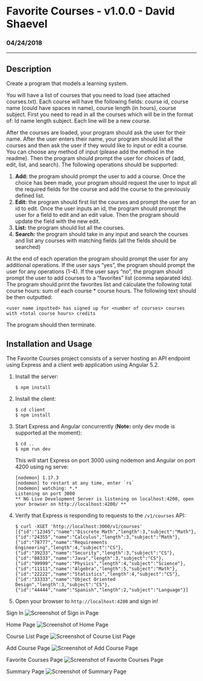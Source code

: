 # Favorite Courses - v1.0.0 - David Shaevel
### 04/24/2018

---

## Description
Create a program that models a learning system.

You will have a list of courses that you need to load (see attached courses.txt). Each course will have the following fields: course id, course name (could have spaces in name), course length (in hours), course subject. First you need to read in all the courses which will be in the format of: Id name length subject. Each line will be a new course.

After the courses are loaded, your program should ask the user for their name. After the user enters their name, your program should list all the courses and then ask the user if they would like to input or edit a course. You can choose any method of input (please add the method in the readme). Then the program should prompt the user for choices of (add, edit, list, and search). The following operations should be supported:

1. **Add:** the program should prompt the user to add a course. Once the choice has been made, your program should request the user to input all the required fields for the course and add the course to the previously defined list.
2. **Edit:** the program should first list the courses and prompt the user for an id to edit. Once the user inputs an id, the program should prompt the user for a field to edit and an edit value. Then the program should update the field with the new edit.
3. **List:** the program should list all the courses.
4. **Search:** the program should take in any input and search the courses and list any courses with matching fields (all the fields should be searched)

At the end of each operation the program should prompt the user for any additional operations. If the user says “yes”, the program should prompt the user for any operations (1-4). If the user says “no”, the program should prompt the user to add courses to a “favorites” list (comma separated ids). The program should print the favorites list and calculate the following total course hours: sum of each course * course hours. The following text should be then outputted:

```<user name inputted> has signed up for <number of courses> courses with <total course hours> credits```

The program should then terminate.

## Installation and Usage
The Favorite Courses project consists of a server hosting an API endpoint using Express and a client web application using Angular 5.2.

1. Install the server:

    ```
    $ npm install
    ```

2. Install the client:

    ```
    $ cd client
    $ npm install
    ```

3. Start Express and Angular concurrently (**Note:** only dev mode is supported at the moment):

    ```
    $ cd ..
    $ npm run dev
    ```

    This will start Express on port 3000 using nodemon and Angular on port 4200 using ng serve:

    ```
    [nodemon] 1.17.3
    [nodemon] to restart at any time, enter `rs`
    [nodemon] watching: *.*
    Listening on port 3000
    ** NG Live Development Server is listening on localhost:4200, open your browser on http://localhost:4200/ **
    ```

4. Verify that Express is responding to requests to the ```/v1/courses``` API:

    ```
    $ curl -XGET 'http://localhost:3000/v1/courses'
    [{"id":"12345","name":"Discrete Math","length":3,"subject":"Math"},{"id":"24355","name":"Calculus","length":3,"subject":"Math"},{"id":"78777","name":"Requirements Engineering","length":4,"subject":"CS"},{"id":"39233","name":"Security","length":3,"subject":"CS"},{"id":"88333","name":"Java","length":3,"subject":"CS"},{"id":"99999","name":"Physics","length":4,"subject":"Science"},{"id":"11111","name":"Algebra","length":5,"subject":"Math"},{"id":"22222","name":"Statistics","length":4,"subject":"CS"},{"id":"33333","name":"Object Oriented Design","length":3,"subject":"CS"},{"id":"44444","name":"Spanish","length":2,"subject":"Language"}]
    ```

5. Open your browser to ```http://localhost:4200``` and sign in!

Sign In
![Screenshot of Sign in Page](./signin.png)

Home Page
![Screenshot of Home Page](./home.png)

Course List Page
![Screenshot of Course List Page](./courses.png)

Add Course Page
![Screenshot of Add Course Page](./add.png)

Favorite Courses Page
![Screenshot of Favorite Courses Page](./favorites.png)

Summary Page
![Screenshot of Summary Page](./summary.png)
